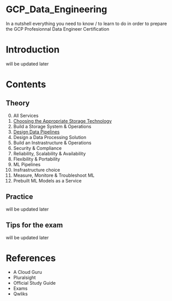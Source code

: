 # GCP_Data_Engineering
In a nutshell everything you need to know / to learn to do in order to prepare the GCP Profesionnal Data Engineer Certification

# Introduction
will be updated later

# Contents

## Theory
0. All Services
1. [Choosing the Appropriate Storage Technology](Theory/Storage_choice.md)
2. Build a Storage System & Operations
3. [Design Data Pipelines](Theory/Pipelines.md)
4. Design a Data Processing Solution
5. Build an Instrastructure & Operations
6. Security & Compliance
7. Reliability, Scalability & Availability
8. Flexibility & Portability
9. ML Pipelines
10. Insfrastructure choice
11. Measure, Monitore & Troubleshoot ML
12. Prebuilt ML Models as a Service


## Practice
will be updated later

## Tips for the exam
will be updated later

# References
- A Cloud Guru
- Pluralsight
- Official Study Guide
- Exams
- Qwliks
